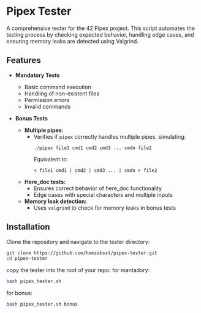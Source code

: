 # Pipex Tester

A comprehensive tester for the 42 Pipex project. This script automates the testing process by checking expected behavior, handling edge cases, and ensuring memory leaks are detected using Valgrind.

## Features

- **Mandatory Tests**  
  - Basic command execution  
  - Handling of non-existent files  
  - Permission errors  
  - Invalid commands  

- **Bonus Tests**  
  - **Multiple pipes:**  
    - Verifies if `pipex` correctly handles multiple pipes, simulating:  
      ```
      ./pipex file1 cmd1 cmd2 cmd3 ... cmdn file2
      ```
      Equivalent to:  
      ```
      < file1 cmd1 | cmd2 | cmd3 ... | cmdn > file2
      ```
  - **Here_doc tests:**  
    - Ensures correct behavior of here_doc functionality  
    - Edge cases with special characters and multiple inputs  
  - **Memory leak detection:**  
    - Uses `valgrind` to check for memory leaks in bonus tests  

## Installation

Clone the repository and navigate to the tester directory:  
```sh
git clone https://github.com/hamzabsst/pipex-tester.git
cd pipex-tester
```
copy the tester into the root of your repo:
for mantadory:
```sh
bash pipex_tester.sh
```
for bonus:
```sh
bash pipex_tester.sh bonus
```
